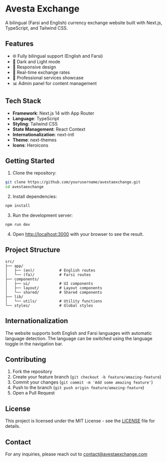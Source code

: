# Avesta Exchange

A bilingual (Farsi and English) currency exchange website built with Next.js, TypeScript, and Tailwind CSS.

## Features

- 🌐 Fully bilingual support (English and Farsi)
- 🎨 Dark and Light mode
- 📱 Responsive design
- 🔄 Real-time exchange rates
- 💼 Professional services showcase
- 📊 Admin panel for content management

## Tech Stack

- **Framework**: Next.js 14 with App Router
- **Language**: TypeScript
- **Styling**: Tailwind CSS
- **State Management**: React Context
- **Internationalization**: next-intl
- **Theme**: next-themes
- **Icons**: Heroicons

## Getting Started

1. Clone the repository:
```bash
git clone https://github.com/yourusername/avestaexchange.git
cd avestaexchange
```

2. Install dependencies:
```bash
npm install
```

3. Run the development server:
```bash
npm run dev
```

4. Open [http://localhost:3000](http://localhost:3000) with your browser to see the result.

## Project Structure

```
src/
├── app/
│   ├── (en)/           # English routes
│   └── (fa)/           # Farsi routes
├── components/
│   ├── ui/             # UI components
│   ├── layout/         # Layout components
│   └── shared/         # Shared components
├── lib/
│   └── utils/          # Utility functions
└── styles/             # Global styles
```

## Internationalization

The website supports both English and Farsi languages with automatic language detection. The language can be switched using the language toggle in the navigation bar.

## Contributing

1. Fork the repository
2. Create your feature branch (`git checkout -b feature/amazing-feature`)
3. Commit your changes (`git commit -m 'Add some amazing feature'`)
4. Push to the branch (`git push origin feature/amazing-feature`)
5. Open a Pull Request

## License

This project is licensed under the MIT License - see the [LICENSE](LICENSE) file for details.

## Contact

For any inquiries, please reach out to [contact@avestaexchange.com](mailto:contact@avestaexchange.com)
